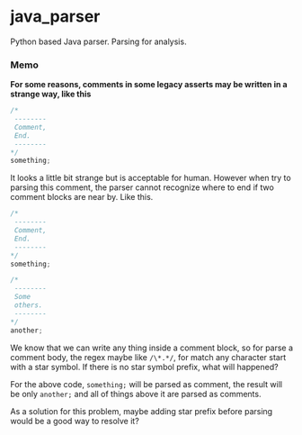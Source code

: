 # java_parser

Python based Java parser. Parsing for analysis.

### Memo

**For some reasons, comments in some legacy asserts may be written in a strange way, like this**

```java
/*
 --------
 Comment,
 End.
 --------
*/
something;
```

It looks a little bit strange but is acceptable for human. However when try to parsing this comment, the parser cannot recognize where to end if two comment blocks are near by. Like this.

```java
/*
 --------
 Comment,
 End.
 --------
*/
something;

/*
 --------
 Some
 others.
 --------
*/
another;
```

We know that we can write any thing inside a comment block, so for parse a comment body, the regex maybe like `/\*.*/`, for match any character start with a star symbol. If there is no star symbol prefix, what will happened?

For the above code, `something;` will be parsed as comment, the result will be only `another;` and all of things above it are parsed as comments.

As a solution for this problem, maybe adding star prefix before parsing would be a good way to resolve it?
